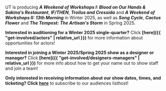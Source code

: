 UT is producing ***A Weekend of Workshops I:  Blood on Our Hands & Sakina's Restaurant***, ***IF/THEN***, ***Troilus and Cressida*** and ***A Weekend of Workshops II:  13th Morning*** in Winter 2025, as well as ***Song Cycle***, ***Cactus Flower*** and ***The Tempest: The Artisan's Storm*** in Spring 2025.

**Interested in auditioning for a Winter 2025 single-quarter?** Click **[here]({{ "get-involved/actors" | relative_url }})** for more information about opportunities for actors!

**Interested in joining a Winter 2025/Spring 2025 show as a designer or manager?** Click **[here]({{ "get-involved/designers-managers" | relative_url }})** for more info about how to get your name out to show staff and join a team!

**Only interested in receiving information about our show dates, times, and ticketing? Click [here](https://lists.uchicago.edu/web/info/ut-audiences)** to subscribe to our audiences listhost!

